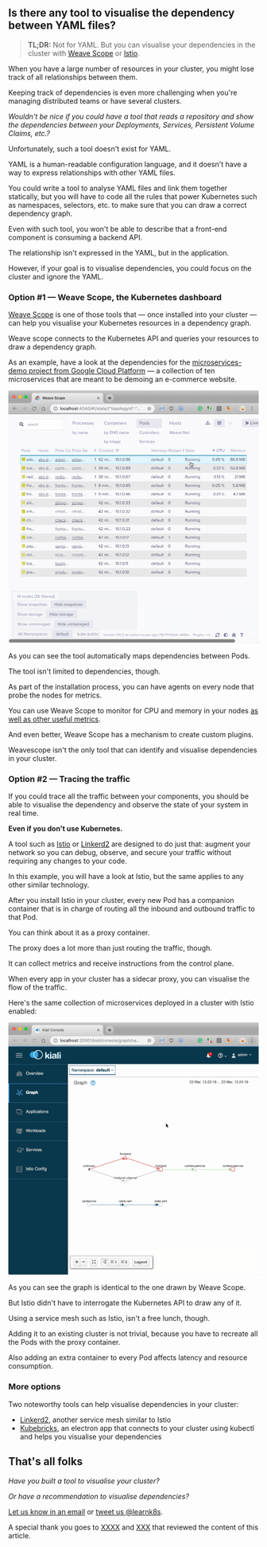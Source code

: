 ## Is there any tool to visualise the dependency between YAML files?

> **TL;DR:** Not for YAML. But you can visualise your dependencies in the cluster with [Weave Scope](https://github.com/weaveworks/scope) or [Istio](https://istio.io).

When you have a large number of resources in your cluster, you might lose track of all relationships between them.

Keeping track of dependencies is even more challenging when you're managing distributed teams or have several clusters.

_Wouldn't be nice if you could have a tool that reads a repository and show the dependencies between your Deployments, Services, Persistent Volume Claims, etc.?_

Unfortunately, such a tool doesn't exist for YAML.

YAML is a human-readable configuration language, and it doesn't have a way to express relationships with other YAML files.

You could write a tool to analyse YAML files and link them together statically, but you will have to code all the rules that power Kubernetes such as namespaces, selectors, etc. to make sure that you can draw a correct dependency graph.

Even with such tool, you won't be able to describe that a front-end component is consuming a backend API.

The relationship isn't expressed in the YAML, but in the application.

However, if your goal is to visualise dependencies, you could focus on the cluster and ignore the YAML.

### Option #1 — Weave Scope, the Kubernetes dashboard

[Weave Scope](https://github.com/weaveworks/scope) is one of those tools that — once installed into your cluster — can help you visualise your Kubernetes resources in a dependency graph.

Weave scope connects to the Kubernetes API and queries your resources to draw a dependency graph.

As an example, have a look at the dependencies for the [microservices-demo project from Google Cloud Platform](https://github.com/GoogleCloudPlatform/microservices-demo) — a collection of ten microservices that are meant to be demoing an e-commerce website.

![Weave scope on GoogleCloudPlatform/microservices-demo](weavescope.gif)

As you can see the tool automatically maps dependencies between Pods.

The tool isn't limited to dependencies, though.

As part of the installation process, you can have agents on every node that probe the nodes for metrics.

You can use Weave Scope to monitor for CPU and memory in your nodes [as well as other useful metrics](https://github.com/weaveworks-plugins/).

And even better, Weave Scope has a mechanism to create custom plugins.

Weavescope isn't the only tool that can identify and visualise dependencies in your cluster.

### Option #2 — Tracing the traffic

If you could trace all the traffic between your components, you should be able to visualise the dependency and observe the state of your system in real time.

**Even if you don't use Kubernetes.**

A tool such as [Istio](https://istio.io) or [Linkerd2](https://linkerd.io/2/overview/) are designed to do just that: augment your network so you can debug, observe, and secure your traffic without requiring any changes to your code.

In this example, you will have a look at Istio, but the same applies to any other similar technology.

After you install Istio in your cluster, every new Pod has a companion container that is in charge of routing all the inbound and outbound traffic to that Pod.

You can think about it as a proxy container.

The proxy does a lot more than just routing the traffic, though.

It can collect metrics and receive instructions from the control plane.

When every app in your cluster has a sidecar proxy, you can visualise the flow of the traffic.

Here's the same collection of microservices deployed in a cluster with Istio enabled:

![Istio with GoogleCloudPlatform/microservices-demo](istio.gif)

As you can see the graph is identical to the one drawn by Weave Scope.

But Istio didn't have to interrogate the Kubernetes API to draw any of it.

Using a service mesh such as Istio, isn't a free lunch, though.

Adding it to an existing cluster is not trivial, because you have to recreate all the Pods with the proxy container.

Also adding an extra container to every Pod affects latency and resource consumption.

### More options

Two noteworthy tools can help visualise dependencies in your cluster:

- [Linkerd2](https://linkerd.io/2/overview/), another service mesh similar to Istio
- [Kubebricks](https://github.com/kubricksllc/Kubricks), an electron app that connects to your cluster using kubectl and helps you visualise your dependencies

## That's all folks

_Have you built a tool to visualise your cluster?_

_Or have a recommendation to visualise dependencies?_

[Let us know in an email](mailto:hello@learnk8s) or [tweet us @learnk8s](https://twitter.com/learnk8s).

A special thank you goes to [XXXX](xxx) and [XXX](xxx) that reviewed the content of this article.
